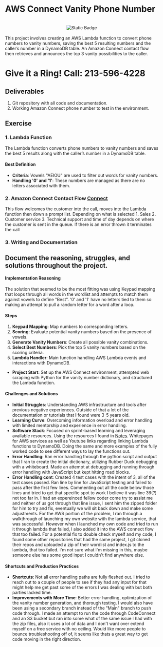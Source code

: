 # AWS Connect Vanity Phone Number
<br>
<div align="center">
  <img alt="Static Badge" src="https://img.shields.io/badge/Thanks_for-Stopping_In-blue">
</div>
<br>
This project involves creating an AWS Lambda function to convert phone numbers to vanity numbers, saving the best 5 resulting numbers and the caller’s number in a DynamoDB table. An Amazon Connect contact flow then retrieves and announces the top 3 vanity possibilities to the caller.

# Give it a Ring! Call: 213-596-4228

## Deliverables
1. Git repository with all code and documentation.
2. Working Amazon Connect phone number to test in the environment.

## Exercise

### 1. Lambda Function
The Lambda function converts phone numbers to vanity numbers and saves the best 5 results along with the caller’s number in a DynamoDB table.

#### Best Definition
- **Criteria**: Vowels "AEIOU" are used to filter out words for vanity numbers.
- **Handling '0' and '1'**: These numbers are managed as there are no letters associated with them.

### 2. Amazon Connect Contact Flow [Connect](/Connect-Pictures/AWS-Connect-Flow.PNG)
This flow welcomes the customer into the call, moves into the Lambda function then down a prompt list. Depending on what is selected 1. Sales 2. Customer service 3. Technical support and time of day depends on where the customer is sent in the queue. If there is an error thrown it terminates the call

### 3. Writing and Documentation

## Document the reasoning, struggles, and solutions throughout the project.

#### Implementation Reasoning
The solution that seemed to be the most fitting was using Keypad mapping that loops through all words in the wordlist and attempts to match them against vowels to define "Best". '0' and '1' have no letters tied to them so making an attempt to pull a random letter for a word after a loop. 

#### Steps
1. **Keypad Mapping**: Map numbers to corresponding letters.
2. **Scoring**: Evaluate potential vanity numbers based on the presence of vowels.
3. **Generate Vanity Numbers**: Create all possible vanity combinations.
4. **Select Best Numbers**: Pick the top 5 vanity numbers based on the scoring criteria.
5. **Lambda Handler**: Main function handling AWS Lambda events and interactions with DynamoDB.

- **Project Start**: Set up the AWS Connect environment, attempted web scraping with Python for the vanity number dictionary, and structured the Lambda function.

#### Challenges and Solutions
- **Initial Struggles**: Understanding AWS infrastructure and tools after previous negative experiences. Outside of that a lot of the documentation or tutorials that I found were 3-5 years old. 
- **Learning Curve**: Overcoming information overload and error handling with limited mentorship and experience in error handling.
- **Software Stack**: Focused on sprint-based learning and leveraging available resources. Using the resources I found in [Notes](/notes.md). Whitepages for AWS services as well as Youtube links regarding linking Lambda functions to DynamoDB. Doing the same and more examples of the fully worked code to see different ways to lay the functions out. 
- **Error Handling**: Ran error handling through the python script and output that I ran to create the initial dictionary, utilizing Rubber Duck debugging with a whiteboard. Made an attempt at debugging and running through error handling with JavaScript but kept hitting road blocks. 
- **Error Handling cont**: Created 4 test cases with the intent of 3, all of the test cases passed. 
Ran line by line for JavaScript testing and failed to pass after the first few lines. Commenting out all the code below those lines and tried to get that specific spot to work I believe it was line 36(?) not too far in. I had an expereinced fellow coder come try to assist me and neither of us got through that line issue, I sent him the zipped folder for him to try and fix, eventually we will sit back down and make some adjustments. 
For the AWS portion of the problem, I ran through a walkthrough of launching my own website with the lambda service, that was successful. However when i launched my own code and tried to run it through lambda that failed, I also added it into the AWS connect flow that too failed. 
For a potential fix to double check myself and my code, I found some other repositories that had the same project, I git cloned their repos and uploaded a zip of their wordlist and index.js to the lambda, that too failed. I'm not sure what I'm missing in this, maybe someone else has some good input I couldn't find anywhere else. 

#### Shortcuts and Production Practices
- **Shortcuts**: Not all error handling paths are fully fleshed out. I tried to reach out to a couple of people to see if they had any input for that might help me get past some of the errors I was dealing with but both parties lacked time. 
- **Improvements with More Time**: Better error handling, optimization of the vanity number generation, and thorough testing. I would also have been using a secondary branch instead of the "Main" branch to push code through. I made an attempt to run the code through CodeConnect and an S3 bucket but ran into some what of the same issue I had with the zip files, also it uses a lot of data and I don't want over extend myself on a free service with no ceiling. Would like more people to bounce troubleshooting off of, it seems like thats a great way to get code moving in the right direction. 
